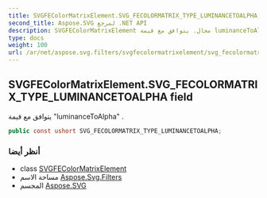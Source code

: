 ```yaml
---
title: SVGFEColorMatrixElement.SVG_FECOLORMATRIX_TYPE_LUMINANCETOALPHA
second_title: Aspose.SVG لمرجع .NET API
description: SVGFEColorMatrixElement مجال. يتوافق مع قيمة luminanceToAlpha .
type: docs
weight: 100
url: /ar/net/aspose.svg.filters/svgfecolormatrixelement/svg_fecolormatrix_type_luminancetoalpha/
---
```

## SVGFEColorMatrixElement.SVG_FECOLORMATRIX_TYPE_LUMINANCETOALPHA field

يتوافق مع قيمة "luminanceToAlpha" .

```csharp
public const ushort SVG_FECOLORMATRIX_TYPE_LUMINANCETOALPHA;
```

### أنظر أيضا

* class [SVGFEColorMatrixElement](../)
* مساحة الاسم [Aspose.Svg.Filters](../../svgfecolormatrixelement/)
* المجسم [Aspose.SVG](../../../)


